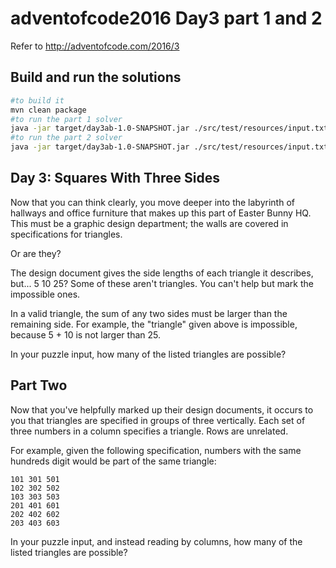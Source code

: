 # adventofcode2016 Day3 part 1 and 2
Refer to http://adventofcode.com/2016/3

## Build and run the solutions
```bash
#to build it
mvn clean package
#to run the part 1 solver
java -jar target/day3ab-1.0-SNAPSHOT.jar ./src/test/resources/input.txt false
#to run the part 2 solver
java -jar target/day3ab-1.0-SNAPSHOT.jar ./src/test/resources/input.txt true
```
## Day 3: Squares With Three Sides

Now that you can think clearly, you move deeper into the labyrinth of hallways and office furniture that makes up this part of Easter Bunny HQ. This must be a graphic design department; the walls are covered in specifications for triangles.

Or are they?

The design document gives the side lengths of each triangle it describes, but... 5 10 25? Some of these aren't triangles. You can't help but mark the impossible ones.

In a valid triangle, the sum of any two sides must be larger than the remaining side. For example, the "triangle" given above is impossible, because 5 + 10 is not larger than 25.

In your puzzle input, how many of the listed triangles are possible?

## Part Two

Now that you've helpfully marked up their design documents, it occurs to you that triangles are specified in groups of three vertically. Each set of three numbers in a column specifies a triangle. Rows are unrelated.

For example, given the following specification, numbers with the same hundreds digit would be part of the same triangle:

    101 301 501
    102 302 502
    103 303 503
    201 401 601
    202 402 602
    203 403 603

In your puzzle input, and instead reading by columns, how many of the listed triangles are possible?
